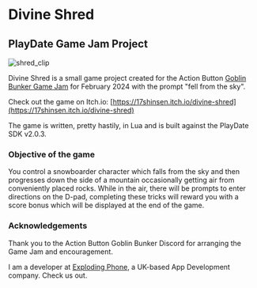 # Divine Shred

## PlayDate Game Jam Project

![shred_clip](https://github.com/Shinsen/shred/assets/2076067/a48ce674-8b92-464a-a9ad-36bc9f8578d8)

Divine Shred is a small game project created for the Action Button [Goblin Bunker Game Jam](https://itch.io/jam/goblin-bunker-game-jam-february-2024) for February 2024 with the prompt "fell from the sky".

Check out the game on Itch.io: [https://17shinsen.itch.io/divine-shred](https://17shinsen.itch.io/divine-shred)

The game is written, pretty hastily, in Lua and is built against the PlayDate SDK v2.0.3.

### Objective of the game

You control a snowboarder character which falls from the sky and then progresses down the side of a mountain occasionally getting air from conveniently placed rocks. While in the air, there will be prompts to enter directions on the D-pad, completing these tricks will reward you with a score bonus which will be displayed at the end of the game.

### Acknowledgements

Thank you to the Action Button Goblin Bunker Discord for arranging the Game Jam and encouragement.

I am a developer at [Exploding Phone](https://www.explodingphone.com), a UK-based App Development company. Check us out.
